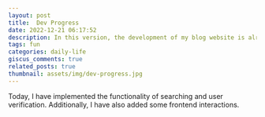 ```yaml
---
layout: post
title:  Dev Progress
date: 2022-12-21 06:17:52
description: In this version, the development of my blog website is already passed half. 这里是中文字体测试。
tags: fun
categories: daily-life
giscus_comments: true
related_posts: true
thumbnail: assets/img/dev-progress.jpg
---
```


Today, I have implemented the functionality of searching and user verification. Additionally, I have also added some frontend interactions.

